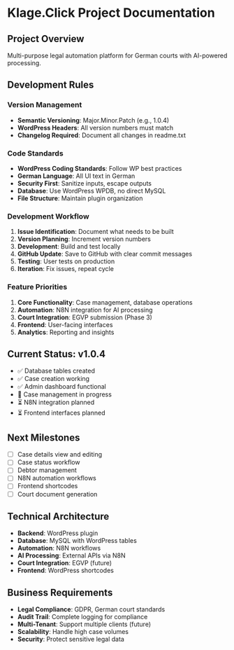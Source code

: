 # Klage.Click Project Documentation

## Project Overview
Multi-purpose legal automation platform for German courts with AI-powered processing.

## Development Rules

### Version Management
- **Semantic Versioning**: Major.Minor.Patch (e.g., 1.0.4)
- **WordPress Headers**: All version numbers must match
- **Changelog Required**: Document all changes in readme.txt

### Code Standards
- **WordPress Coding Standards**: Follow WP best practices
- **German Language**: All UI text in German
- **Security First**: Sanitize inputs, escape outputs
- **Database**: Use WordPress WPDB, no direct MySQL
- **File Structure**: Maintain plugin organization

### Development Workflow
1. **Issue Identification**: Document what needs to be built
2. **Version Planning**: Increment version numbers
3. **Development**: Build and test locally
4. **GitHub Update**: Save to GitHub with clear commit messages
5. **Testing**: User tests on production
6. **Iteration**: Fix issues, repeat cycle

### Feature Priorities
1. **Core Functionality**: Case management, database operations
2. **Automation**: N8N integration for AI processing
3. **Court Integration**: EGVP submission (Phase 3)
4. **Frontend**: User-facing interfaces
5. **Analytics**: Reporting and insights

## Current Status: v1.0.4
- ✅ Database tables created
- ✅ Case creation working
- ✅ Admin dashboard functional
- 🔄 Case management in progress
- ⏳ N8N integration planned
- ⏳ Frontend interfaces planned

## Next Milestones
- [ ] Case details view and editing
- [ ] Case status workflow
- [ ] Debtor management
- [ ] N8N automation workflows
- [ ] Frontend shortcodes
- [ ] Court document generation

## Technical Architecture
- **Backend**: WordPress plugin
- **Database**: MySQL with WordPress tables
- **Automation**: N8N workflows
- **AI Processing**: External APIs via N8N
- **Court Integration**: EGVP (future)
- **Frontend**: WordPress shortcodes

## Business Requirements
- **Legal Compliance**: GDPR, German court standards
- **Audit Trail**: Complete logging for compliance
- **Multi-Tenant**: Support multiple clients (future)
- **Scalability**: Handle high case volumes
- **Security**: Protect sensitive legal data